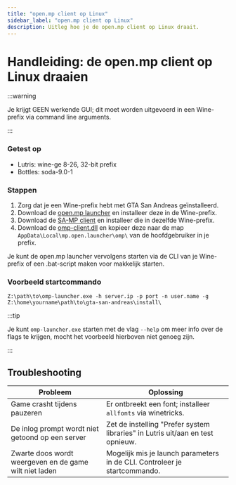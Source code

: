 ```yaml
---
title: "open.mp client op Linux"
sidebar_label: "open.mp client op Linux"
description: Uitleg hoe je de open.mp client op Linux draait.
---
```


# Handleiding: de open.mp client op Linux draaien

:::warning

Je krijgt GEEN werkende GUI; dit moet worden uitgevoerd in een Wine-prefix via command line arguments.

:::

### Getest op

- Lutris: wine-ge 8-26, 32-bit prefix
- Bottles: soda-9.0-1

### Stappen

1. Zorg dat je een Wine-prefix hebt met GTA San Andreas geïnstalleerd.
2. Download de [open.mp launcher](https://github.com/openmultiplayer/launcher/releases/latest) en installeer deze in de Wine-prefix.
3. Download de [SA-MP client](https://github.com/KrustyKoyle/files.sa-mp.com-Archive) en installeer die in dezelfde Wine-prefix.
4. Download de [omp-client.dll](https://assets.open.mp/omp-client.dll) en kopieer deze naar de map `AppData\Local\mp.open.launcher\omp\` van de hoofdgebruiker in je prefix.

Je kunt de open.mp launcher vervolgens starten via de CLI van je Wine-prefix of een .bat-script maken voor makkelijk starten.

### Voorbeeld startcommando

```
Z:\path\to\omp-launcher.exe -h server.ip -p port -n user.name -g Z:\home\yourname\path\to\gta-san-andreas\install\
```

:::tip

Je kunt `omp-launcher.exe` starten met de vlag `--help` om meer info over de flags te krijgen, mocht het voorbeeld hierboven niet genoeg zijn.

:::

## Troubleshooting

| Probleem                                     | Oplossing                                                                            |
| -------------------------------------------- | ------------------------------------------------------------------------------------- |
| Game crasht tijdens pauzeren                 | Er ontbreekt een font; installeer `allfonts` via winetricks.                          |
| De inlog prompt wordt niet getoond op een server | Zet de instelling "Prefer system libraries" in Lutris uit/aan en test opnieuw.       |
| Zwarte doos wordt weergeven en de game wilt niet laden | Mogelijk mis je launch parameters in de CLI. Controleer je startcommando.             |


